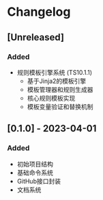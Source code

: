 # Changelog

## [Unreleased]

### Added

- 规则模板引擎系统 (TS10.1.1)
  - 基于Jinja2的模板引擎
  - 模板管理器和规则生成器
  - 核心规则模板实现
  - 模板变量验证和替换机制

## [0.1.0] - 2023-04-01

### Added

- 初始项目结构
- 基础命令系统
- GitHub接口封装
- 文档系统

